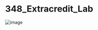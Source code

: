 # 348_Extracredit_Lab
![image](https://user-images.githubusercontent.com/123595115/220250315-2ebe4cd2-bf9e-4fe1-8fc9-e1e024321624.png)
